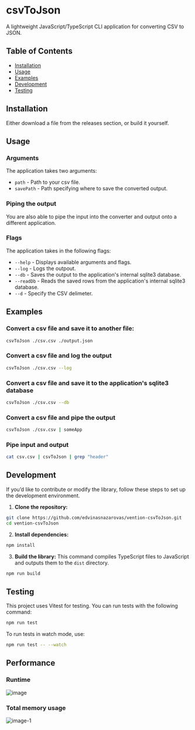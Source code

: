 # csvToJson
A lightweight JavaScript/TypeScript CLI application for converting CSV to JSON.

## Table of Contents
- [Installation](#installation)
- [Usage](#usage)
- [Examples](#examples)
- [Development](#development)
- [Testing](#testing)

## Installation
Either download a file from the releases section, or build it yourself.

## Usage
### Arguments
The application takes two arguments: 
* `path` - Path to your csv file.
* `savePath` - Path specifying where to save the converted output.
### Piping the output
You are also able to pipe the input into the converter and output onto a different application.
### Flags
The application takes in the following flags:
* `--help` - Displays available arguments and flags.
* `--log` - Logs the outpout.
* `--db` - Saves the output to the application's internal sqlite3 database.
* `--readDb` - Reads the saved rows from the application's internal sqlite3 database.
* `--d` - Specify the CSV delimeter.

## Examples
### Convert a csv file and save it to another file:
```bash
csvToJson ./csv.csv ./output.json
```
### Convert a csv file and log the output
```bash
csvToJson ./csv.csv --log
```

### Convert a csv file and save it to the application's sqlite3 database
```bash
csvToJson ./csv.csv --db
```

### Convert a csv file and pipe the output
```bash
csvToJson ./csv.csv | someApp
```

### Pipe input and output
```bash
cat csv.csv | csvToJson | grep "header"
```

## Development
If you’d like to contribute or modify the library, follow these steps to set up the development environment.
1. **Clone the repository:**
```bash
git clone https://github.com/edvinasnazarovas/vention-csvToJson.git
cd vention-csvToJson
```
2. **Install dependencies:**
```bash
npm install
```
3. **Build the library:**
This command compiles TypeScript files to JavaScript and outputs them to the `dist` directory.
```bash
npm run build
```
## Testing
This project uses Vitest for testing. You can run tests with the following command: 
```bash
npm run test
```
To run tests in watch mode, use:
```bash
npm run test -- --watch
```

## Performance

### Runtime
![image](https://github.com/user-attachments/assets/513cbbf0-a338-4fd8-93eb-d367357feca3)

### Total memory usage
![image-1](https://github.com/user-attachments/assets/6cf9c411-c22e-4b21-979e-9e2349bb3b3d)
